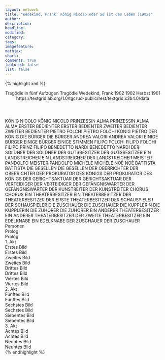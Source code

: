 ```yaml
---
layout: network
title: "Wedekind, Frank: König Nicolo oder So ist das Leben (1902)"
author:
description:
headline:
modified:
category:
tags:
imagefeature: 
mathjax: 
chart: 
comments: true
featured: false
list: false
---
```

{% highlight xml %}
<?xml-model href="https://raw.githubusercontent.com/DLiNa/project/master/rules/lina.rnc"?><?xml-model href="https://raw.githubusercontent.com/DLiNa/project/master/rules/lina.sch"?>
<play xmlns="http://lina.digital">
  <header>
    <title>König Nicolo oder So ist das Leben</title>
    <subtitle>Tragödie in fünf Aufzügen</subtitle>
    <genretitle>Tragödie</genretitle>
    <author>Wedekind, Frank</author>
    <date type="print" when="1902">1902</date>
    <date type="premiere" when="1902">1902</date>
    <date type="written" when="1901">Herbst 1901</date>
    <source>https://textgridlab.org/1.0/tgcrud-public/rest/textgrid:x3b4.0/data</source>
  </header>
  <personae>
    <character>
      <name>KÖNIG NICOLO</name>
      <alias xml:id="könig_nicolo">
        <name>KÖNIG NICOLO</name>
      </alias>
    </character>
    <character>
      <name>PRINZESSIN ALMA</name>
      <alias xml:id="prinzessin_alma">
        <name>PRINZESSIN ALMA</name>
      </alias>
      <alias xml:id="alma">
        <name>ALMA</name>
      </alias>
    </character>
    <character>
      <name>ERSTER BEDIENTER</name>
      <alias xml:id="erster_bedienter">
        <name>ERSTER BEDIENTER</name>
      </alias>
    </character>
    <character>
      <name>ZWEITER BEDIENTER</name>
      <alias xml:id="zweiter_bedienter">
        <name>ZWEITER BEDIENTER</name>
      </alias>
    </character>
    <character>
      <name>PIETRO FOLCHI</name>
      <alias xml:id="pietro_folchi">
        <name>PIETRO FOLCHI</name>
      </alias>
      <alias xml:id="könig_pietro">
        <name>KÖNIG PIETRO</name>
      </alias>
      <alias xml:id="der_könig">
        <name>DER KÖNIG</name>
      </alias>
    </character>
    <character>
      <name>DIE BÜRGER</name>
      <alias xml:id="die_bürger">
        <name>DIE BÜRGER</name>
      </alias>
    </character>
    <character>
      <name>ANDREA VALORI</name>
      <alias xml:id="andrea_valori">
        <name>ANDREA VALORI</name>
      </alias>
    </character>
    <character>
      <name>EINIGE BÜRGER</name>
      <alias xml:id="einige_bürger">
        <name>EINIGE BÜRGER</name>
      </alias>
      <alias xml:id="einige_stimmen">
        <name>EINIGE STIMMEN</name>
      </alias>
    </character>
    <character>
      <name>FILIPO FOLCHI</name>
      <alias xml:id="filipo_folchi">
        <name>FILIPO FOLCHI</name>
      </alias>
      <alias xml:id="filipo">
        <name>FILIPO</name>
      </alias>
      <alias xml:id="prinz_filipo">
        <name>PRINZ FILIPO</name>
      </alias>
    </character>
    <character>
      <name>BENEDETTO NARDI</name>
      <alias xml:id="benedetto_nardi">
        <name>BENEDETTO NARDI</name>
      </alias>
    </character>
    <character>
      <name>DER SÖLDNER</name>
      <alias xml:id="der_söldner">
        <name>DER SÖLDNER</name>
      </alias>
    </character>
    <character>
      <name>DER GUTSBESITZER</name>
      <alias xml:id="der_gutsbesitzer">
        <name>DER GUTSBESITZER</name>
      </alias>
    </character>
    <character>
      <name>EIN LANDSTREICHER</name>
      <alias xml:id="ein_landstreicher">
        <name>EIN LANDSTREICHER</name>
      </alias>
      <alias xml:id="der_landstreicher">
        <name>DER LANDSTREICHER</name>
      </alias>
    </character>
    <character>
      <name>MEISTER PANDOLFO</name>
      <alias xml:id="meister_pandolfo">
        <name>MEISTER PANDOLFO</name>
      </alias>
    </character>
    <character>
      <name>MICHELE</name>
      <alias xml:id="michele">
        <name>MICHELE</name>
      </alias>
    </character>
    <character>
      <name>NOÈ</name>
      <alias xml:id="noè">
        <name>NOÈ</name>
      </alias>
    </character>
    <character>
      <name>BATTISTA</name>
      <alias xml:id="battista">
        <name>BATTISTA</name>
      </alias>
    </character>
    <character>
      <name>DIE GESELLEN</name>
      <alias xml:id="die_gesellen">
        <name>DIE GESELLEN</name>
      </alias>
    </character>
    <character>
      <name>DER OBERRICHTER</name>
      <alias xml:id="der_oberrichter">
        <name>DER OBERRICHTER</name>
      </alias>
    </character>
    <character>
      <name>DER PROKURATOR DES KÖNIGS</name>
      <alias xml:id="der_prokurator_des_königs">
        <name>DER PROKURATOR DES KÖNIGS</name>
      </alias>
    </character>
    <character>
      <name>DER GERICHTSAKTUAR</name>
      <alias xml:id="der_gerichtsaktuar">
        <name>DER GERICHTSAKTUAR</name>
      </alias>
    </character>
    <character>
      <name>DER VERTEIDIGER</name>
      <alias xml:id="der_verteidiger">
        <name>DER VERTEIDIGER</name>
      </alias>
    </character>
    <character>
      <name>DER GEFÄNGNISWÄRTER</name>
      <alias xml:id="der_gefängniswärter">
        <name>DER GEFÄNGNISWÄRTER</name>
      </alias>
    </character>
    <character>
      <name>DER KUNSTREITER</name>
      <alias xml:id="der_kunstreiter">
        <name>DER KUNSTREITER</name>
      </alias>
    </character>
    <character>
      <name>CHORUS</name>
      <alias xml:id="chorus">
        <name>CHORUS</name>
      </alias>
    </character>
    <character>
      <name>EIN THEATERBESITZER</name>
      <alias xml:id="ein_theaterbesitzer">
        <name>EIN THEATERBESITZER</name>
      </alias>
      <alias xml:id="der_theaterbesitzer">
        <name>DER THEATERBESITZER</name>
      </alias>
      <alias xml:id="der_erste_theaterbesitzer">
        <name>DER ERSTE THEATERBESITZER</name>
      </alias>
    </character>
    <character>
      <name>DER SCHAUSPIELER</name>
      <alias xml:id="der_schauspieler">
        <name>DER SCHAUSPIELER</name>
      </alias>
    </character>
    <character>
      <name>DIE ZUSCHAUER</name>
      <alias xml:id="die_zuschauer">
        <name>DIE ZUSCHAUER</name>
      </alias>
    </character>
    <character>
      <name>DIE KUPPLERIN</name>
      <alias xml:id="die_kupplerin">
        <name>DIE KUPPLERIN</name>
      </alias>
    </character>
    <character>
      <name>DIE ZUHÖRER</name>
      <alias xml:id="die_zuhörer">
        <name>DIE ZUHÖRER</name>
      </alias>
    </character>
    <character>
      <name>EIN ANDERER THEATERBESITZER</name>
      <alias xml:id="ein_anderer_theaterbesitzer">
        <name>EIN ANDERER THEATERBESITZER</name>
      </alias>
      <alias xml:id="der_zweite_theaterbesitzer">
        <name>DER ZWEITE THEATERBESITZER</name>
      </alias>
    </character>
    <character>
      <name>EIN EDELKNABE</name>
      <alias xml:id="ein_edelknabe">
        <name>EIN EDELKNABE</name>
      </alias>
    </character>
    <character>
      <name>DER ZUSCHAUER</name>
      <alias xml:id="der_zuschauer">
        <name>DER ZUSCHAUER</name>
      </alias>
    </character>
  </personae>
  <text>
    <div>
      <head>Personen</head>
    </div>
    <div>
      <head>Prolog</head>
      <div>
        <head>Prolog</head>
        <sp who="#könig_nicolo">
          <amount n="4" unit="speech_acts"/>
          <amount n="215" unit="words"/>
          <amount n="28" unit="lines"/>
          <amount n="1153" unit="chars"/>
        </sp>
        <sp who="#prinzessin_alma">
          <amount n="4" unit="speech_acts"/>
          <amount n="221" unit="words"/>
          <amount n="32" unit="lines"/>
          <amount n="1317" unit="chars"/>
        </sp>
      </div>
    </div>
    <div>
      <head>1. Akt</head>
      <div>
        <head>Erstes Bild</head>
        <div>
          <head>Erstes Bild</head>
          <sp who="#erster_bedienter">
            <amount n="3" unit="speech_acts"/>
            <amount n="49" unit="words"/>
            <amount n="2" unit="lines"/>
            <amount n="236" unit="chars"/>
          </sp>
          <sp who="#zweiter_bedienter">
            <amount n="2" unit="speech_acts"/>
            <amount n="20" unit="words"/>
            <amount n="2" unit="lines"/>
            <amount n="101" unit="chars"/>
          </sp>
          <sp who="#pietro_folchi">
            <amount n="3" unit="speech_acts"/>
            <amount n="196" unit="words"/>
            <amount n="1" unit="lines"/>
            <amount n="1104" unit="chars"/>
          </sp>
          <sp who="#die_bürger">
            <amount n="6" unit="speech_acts"/>
            <amount n="53" unit="words"/>
            <amount n="6" unit="lines"/>
            <amount n="278" unit="chars"/>
          </sp>
          <sp who="#andrea_valori">
            <amount n="4" unit="speech_acts"/>
            <amount n="272" unit="words"/>
            <amount n="2" unit="lines"/>
            <amount n="1610" unit="chars"/>
          </sp>
          <sp who="#einige_stimmen">
            <amount n="1" unit="speech_acts"/>
            <amount n="4" unit="words"/>
            <amount n="1" unit="lines"/>
            <amount n="21" unit="chars"/>
          </sp>
          <sp who="#einige_bürger">
            <amount n="1" unit="speech_acts"/>
            <amount n="15" unit="words"/>
            <amount n="1" unit="lines"/>
            <amount n="88" unit="chars"/>
          </sp>
          <sp who="#filipo_folchi">
            <amount n="3" unit="speech_acts"/>
            <amount n="10" unit="words"/>
            <amount n="3" unit="lines"/>
            <amount n="60" unit="chars"/>
          </sp>
          <sp who="#könig_pietro">
            <amount n="11" unit="speech_acts"/>
            <amount n="696" unit="words"/>
            <amount n="2" unit="lines"/>
            <amount n="4123" unit="chars"/>
          </sp>
          <sp who="#filipo">
            <amount n="1" unit="speech_acts"/>
            <amount n="14" unit="words"/>
            <amount n="1" unit="lines"/>
            <amount n="77" unit="chars"/>
          </sp>
          <sp who="#der_könig">
            <amount n="9" unit="speech_acts"/>
            <amount n="357" unit="words"/>
            <amount n="4" unit="lines"/>
            <amount n="2075" unit="chars"/>
          </sp>
          <sp who="#prinzessin_alma">
            <amount n="1" unit="speech_acts"/>
            <amount n="48" unit="words"/>
            <amount n="289" unit="chars"/>
          </sp>
          <sp who="#alma">
            <amount n="3" unit="speech_acts"/>
            <amount n="129" unit="words"/>
            <amount n="1" unit="lines"/>
            <amount n="705" unit="chars"/>
          </sp>
          <sp who="#benedetto_nardi">
            <amount n="1" unit="speech_acts"/>
            <amount n="68" unit="words"/>
            <amount n="398" unit="chars"/>
          </sp>
          <sp who="#der_söldner">
            <amount n="1" unit="speech_acts"/>
            <amount n="97" unit="words"/>
            <amount n="547" unit="chars"/>
          </sp>
          <sp who="#erster_bedienter #zweiter_bedienter #die_bürger #andrea_valori #filipo_folchi #prinzessin_alma #benedetto_nardi #der_söldner">
            <amount n="1" unit="speech_acts"/>
            <amount n="5" unit="words"/>
            <amount n="1" unit="lines"/>
            <amount n="22" unit="chars"/>
          </sp>
        </div>
      </div>
      <div>
        <head>Zweites Bild</head>
        <div>
          <head>Zweites Bild</head>
          <sp who="#der_könig">
            <amount n="21" unit="speech_acts"/>
            <amount n="867" unit="words"/>
            <amount n="12" unit="lines"/>
            <amount n="4871" unit="chars"/>
          </sp>
          <sp who="#alma">
            <amount n="12" unit="speech_acts"/>
            <amount n="254" unit="words"/>
            <amount n="8" unit="lines"/>
            <amount n="1383" unit="chars"/>
          </sp>
          <sp who="#der_gutsbesitzer">
            <amount n="5" unit="speech_acts"/>
            <amount n="190" unit="words"/>
            <amount n="1" unit="lines"/>
            <amount n="1047" unit="chars"/>
          </sp>
          <sp who="#ein_landstreicher">
            <amount n="1" unit="speech_acts"/>
            <amount n="12" unit="words"/>
            <amount n="1" unit="lines"/>
            <amount n="54" unit="chars"/>
          </sp>
          <sp who="#der_landstreicher">
            <amount n="1" unit="speech_acts"/>
            <amount n="7" unit="words"/>
            <amount n="1" unit="lines"/>
            <amount n="36" unit="chars"/>
          </sp>
        </div>
      </div>
      <div>
        <head>Drittes Bild</head>
        <div>
          <head>Drittes Bild</head>
          <sp who="#meister_pandolfo">
            <amount n="7" unit="speech_acts"/>
            <amount n="397" unit="words"/>
            <amount n="2" unit="lines"/>
            <amount n="2195" unit="chars"/>
          </sp>
          <sp who="#der_könig">
            <amount n="18" unit="speech_acts"/>
            <amount n="885" unit="words"/>
            <amount n="7" unit="lines"/>
            <amount n="4882" unit="chars"/>
          </sp>
          <sp who="#alma">
            <amount n="8" unit="speech_acts"/>
            <amount n="340" unit="words"/>
            <amount n="5" unit="lines"/>
            <amount n="1898" unit="chars"/>
          </sp>
          <sp who="#michele">
            <amount n="6" unit="speech_acts"/>
            <amount n="221" unit="words"/>
            <amount n="3" unit="lines"/>
            <amount n="1183" unit="chars"/>
          </sp>
          <sp who="#noè">
            <amount n="4" unit="speech_acts"/>
            <amount n="107" unit="words"/>
            <amount n="600" unit="chars"/>
          </sp>
          <sp who="#battista">
            <amount n="3" unit="speech_acts"/>
            <amount n="64" unit="words"/>
            <amount n="1" unit="lines"/>
            <amount n="366" unit="chars"/>
          </sp>
          <sp who="#battista #noè">
            <amount n="1" unit="speech_acts"/>
            <amount n="7" unit="words"/>
            <amount n="1" unit="lines"/>
            <amount n="27" unit="chars"/>
          </sp>
          <sp who="#die_gesellen">
            <amount n="2" unit="speech_acts"/>
            <amount n="27" unit="words"/>
            <amount n="2" unit="lines"/>
            <amount n="125" unit="chars"/>
          </sp>
        </div>
      </div>
      <div>
        <head>Viertes Bild</head>
        <div>
          <head>Viertes Bild</head>
          <sp who="#der_oberrichter">
            <amount n="16" unit="speech_acts"/>
            <amount n="595" unit="words"/>
            <amount n="5" unit="lines"/>
            <amount n="3789" unit="chars"/>
          </sp>
          <sp who="#der_prokurator_des_königs">
            <amount n="2" unit="speech_acts"/>
            <amount n="294" unit="words"/>
            <amount n="2080" unit="chars"/>
          </sp>
          <sp who="#der_gerichtsaktuar">
            <amount n="9" unit="speech_acts"/>
            <amount n="246" unit="words"/>
            <amount n="4" unit="lines"/>
            <amount n="1545" unit="chars"/>
          </sp>
          <sp who="#der_könig">
            <amount n="8" unit="speech_acts"/>
            <amount n="594" unit="words"/>
            <amount n="5" unit="lines"/>
            <amount n="3536" unit="chars"/>
          </sp>
          <sp who="#michele">
            <amount n="1" unit="speech_acts"/>
            <amount n="12" unit="words"/>
            <amount n="1" unit="lines"/>
            <amount n="74" unit="chars"/>
          </sp>
          <sp who="#meister_pandolfo">
            <amount n="1" unit="speech_acts"/>
            <amount n="27" unit="words"/>
            <amount n="148" unit="chars"/>
          </sp>
          <sp who="#noè">
            <amount n="1" unit="speech_acts"/>
            <amount n="13" unit="words"/>
            <amount n="1" unit="lines"/>
            <amount n="70" unit="chars"/>
          </sp>
          <sp who="#der_verteidiger">
            <amount n="2" unit="speech_acts"/>
            <amount n="413" unit="words"/>
            <amount n="2779" unit="chars"/>
          </sp>
          <sp who="#alma">
            <amount n="2" unit="speech_acts"/>
            <amount n="29" unit="words"/>
            <amount n="2" unit="lines"/>
            <amount n="160" unit="chars"/>
          </sp>
        </div>
      </div>
    </div>
    <div>
      <head>2. Akt</head>
      <div>
        <head>Fünftes Bild</head>
        <div>
          <head>Fünftes Bild</head>
          <sp who="#der_könig">
            <amount n="22" unit="speech_acts"/>
            <amount n="1137" unit="words"/>
            <amount n="9" unit="lines"/>
            <amount n="6278" unit="chars"/>
          </sp>
          <sp who="#der_gefängniswärter">
            <amount n="10" unit="speech_acts"/>
            <amount n="323" unit="words"/>
            <amount n="4" unit="lines"/>
            <amount n="1865" unit="chars"/>
          </sp>
          <sp who="#alma">
            <amount n="11" unit="speech_acts"/>
            <amount n="244" unit="words"/>
            <amount n="7" unit="lines"/>
            <amount n="1280" unit="chars"/>
          </sp>
        </div>
      </div>
      <div>
        <head>Sechstes Bild</head>
        <div>
          <head>Sechstes Bild</head>
          <sp who="#der_könig">
            <amount n="7" unit="speech_acts"/>
            <amount n="121" unit="words"/>
            <amount n="3" unit="lines"/>
            <amount n="723" unit="chars"/>
          </sp>
          <sp who="#der_kunstreiter">
            <amount n="6" unit="speech_acts"/>
            <amount n="369" unit="words"/>
            <amount n="2134" unit="chars"/>
          </sp>
        </div>
      </div>
      <div>
        <head>Siebentes Bild</head>
        <div>
          <head>Siebentes Bild</head>
          <sp who="#chorus">
            <amount n="3" unit="speech_acts"/>
            <amount n="111" unit="words"/>
            <amount n="16" unit="lines"/>
            <amount n="662" unit="chars"/>
          </sp>
          <sp who="#ein_theaterbesitzer">
            <amount n="1" unit="speech_acts"/>
            <amount n="18" unit="words"/>
            <amount n="1" unit="lines"/>
            <amount n="98" unit="chars"/>
          </sp>
          <sp who="#der_schauspieler">
            <amount n="3" unit="speech_acts"/>
            <amount n="47" unit="words"/>
            <amount n="8" unit="lines"/>
            <amount n="253" unit="chars"/>
          </sp>
          <sp who="#der_theaterbesitzer">
            <amount n="7" unit="speech_acts"/>
            <amount n="175" unit="words"/>
            <amount n="2" unit="lines"/>
            <amount n="1051" unit="chars"/>
          </sp>
          <sp who="#die_zuschauer #der_zuschauer">
            <amount n="5" unit="speech_acts"/>
            <amount n="45" unit="words"/>
            <amount n="5" unit="lines"/>
            <amount n="275" unit="chars"/>
          </sp>
          <sp who="#die_kupplerin">
            <amount n="3" unit="speech_acts"/>
            <amount n="260" unit="words"/>
            <amount n="1429" unit="chars"/>
          </sp>
          <sp who="#der_könig">
            <amount n="13" unit="speech_acts"/>
            <amount n="870" unit="words"/>
            <amount n="61" unit="lines"/>
            <amount n="4681" unit="chars"/>
          </sp>
          <sp who="#alma">
            <amount n="3" unit="speech_acts"/>
            <amount n="100" unit="words"/>
            <amount n="13" unit="lines"/>
            <amount n="567" unit="chars"/>
          </sp>
          <sp who="#die_zuhörer">
            <amount n="1" unit="speech_acts"/>
            <amount n="2" unit="words"/>
            <amount n="1" unit="lines"/>
            <amount n="13" unit="chars"/>
          </sp>
          <sp who="#ein_anderer_theaterbesitzer">
            <amount n="1" unit="speech_acts"/>
            <amount n="32" unit="words"/>
            <amount n="187" unit="chars"/>
          </sp>
          <sp who="#der_erste_theaterbesitzer">
            <amount n="8" unit="speech_acts"/>
            <amount n="178" unit="words"/>
            <amount n="5" unit="lines"/>
            <amount n="1076" unit="chars"/>
          </sp>
          <sp who="#der_zweite_theaterbesitzer">
            <amount n="3" unit="speech_acts"/>
            <amount n="54" unit="words"/>
            <amount n="2" unit="lines"/>
            <amount n="319" unit="chars"/>
          </sp>
        </div>
      </div>
    </div>
    <div>
      <head>3. Akt</head>
      <div>
        <head>Achtes Bild</head>
        <div>
          <head>Achtes Bild</head>
          <sp who="#der_könig">
            <amount n="38" unit="speech_acts"/>
            <amount n="1346" unit="words"/>
            <amount n="99" unit="lines"/>
            <amount n="7660" unit="chars"/>
          </sp>
          <sp who="#alma">
            <amount n="31" unit="speech_acts"/>
            <amount n="1112" unit="words"/>
            <amount n="129" unit="lines"/>
            <amount n="6195" unit="chars"/>
          </sp>
          <sp who="#ein_edelknabe">
            <amount n="1" unit="speech_acts"/>
            <amount n="77" unit="words"/>
            <amount n="475" unit="chars"/>
          </sp>
          <sp who="#der_theaterbesitzer">
            <amount n="4" unit="speech_acts"/>
            <amount n="278" unit="words"/>
            <amount n="1" unit="lines"/>
            <amount n="1678" unit="chars"/>
          </sp>
          <sp who="#könig_pietro">
            <amount n="11" unit="speech_acts"/>
            <amount n="476" unit="words"/>
            <amount n="3" unit="lines"/>
            <amount n="2704" unit="chars"/>
          </sp>
          <sp who="#prinz_filipo">
            <amount n="1" unit="speech_acts"/>
            <amount n="15" unit="words"/>
            <amount n="1" unit="lines"/>
            <amount n="89" unit="chars"/>
          </sp>
          <sp who="#der_zuschauer">
            <amount n="1" unit="speech_acts"/>
            <amount n="8" unit="words"/>
            <amount n="1" unit="lines"/>
            <amount n="44" unit="chars"/>
          </sp>
        </div>
      </div>
      <div>
        <head>Neuntes Bild</head>
        <div>
          <head>Neuntes Bild</head>
          <sp who="#der_könig">
            <amount n="25" unit="speech_acts"/>
            <amount n="1159" unit="words"/>
            <amount n="12" unit="lines"/>
            <amount n="6515" unit="chars"/>
          </sp>
          <sp who="#könig_pietro">
            <amount n="24" unit="speech_acts"/>
            <amount n="769" unit="words"/>
            <amount n="13" unit="lines"/>
            <amount n="4612" unit="chars"/>
          </sp>
          <sp who="#filipo">
            <amount n="14" unit="speech_acts"/>
            <amount n="171" unit="words"/>
            <amount n="12" unit="lines"/>
            <amount n="984" unit="chars"/>
          </sp>
          <sp who="#prinzessin_alma">
            <amount n="1" unit="speech_acts"/>
            <amount n="15" unit="words"/>
            <amount n="1" unit="lines"/>
            <amount n="82" unit="chars"/>
          </sp>
          <sp who="#alma">
            <amount n="8" unit="speech_acts"/>
            <amount n="166" unit="words"/>
            <amount n="5" unit="lines"/>
            <amount n="882" unit="chars"/>
          </sp>
        </div>
      </div>
    </div>
  </text>
</play>
{% endhighlight %}